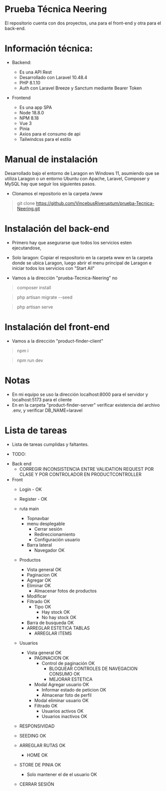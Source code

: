 # Prueba Técnica Neering

El repositorio cuenta con dos proyectos, una para el front-end y otra para el back-end.

# Información técnica:

* Backend: 
	- Es una API Rest
	- Desarrollado con Laravel 10.48.4
	- PHP 8.1.10
	- Auth con Laravel Breeze y Sanctum mediante Bearer Token
	
* Frontend
	- Es una app SPA
	- Node 18.8.0
	- NPM 8.18
	- Vue 3
	- Pinia
	- Axios para el consumo de api
	- Tailwindcss para el estilo


# Manual de instalación

Desarrollado bajo el entorno de Laragon en Windows 11, asumiendo que se utiliza Laragon o un entorno Ubuntu con Apache, Laravel, Composer y MySQL hay que seguir los siguientes pasos.

* Clonamos el repositorio en la carpeta /www

> git clone https://github.com/VincebusRiveruptum/prueba-Tecnica-Neering.git



# Instalación del back-end

- Primero hay que asegurarse que todos los servicios esten ejecutandose,

- Solo laragon: Copiar el respositorio en la carpeta www en la carpeta donde se ubica Laragon, luego abrir el menu principal de Laragon e iniciar todos los servicios con "Start All"

- Vamos a la dirección "prueba-Tecnica-Neering"
no
> composer install

> php artisan migrate --seed

> php artisan serve

# Instalación del front-end

* Vamos a la dirección "product-finder-client"

> npm i

> npm run dev

# Notas

* En mi equipo se uso la dirección localhost:8000 para el servidor y localhost:5173 para el cliente
* En en la carpeta "product-finder-server" verificar existencia del archivo .env, y verificar DB_NAME=laravel

# Lista de tareas

* Lista de tareas cumplidas y faltantes.

* TODO:

- Back end			 											
	- CORREGIR INCONSISTENCIA ENTRE VALIDATION REQUEST POR CLASE Y POR CONTROLADOR EN PRODUCTCONTROLLER
- Front	
	- Login - OK
	- Register - OK
	- ruta main
		- Topnavbar
		- menu desplegable	
			- Cerrar sesión			
			- Redireccionamiento
			- Configuración usuario
		- Barra lateral
			- Navegador											OK
				
	- Productos
		- Vista general 											OK
		- Paginacion												OK
		- Agregar													OK
		- Eliminar													OK
			- Almacenar fotos de productos		
		- Modificar
		- Filtrado													OK
			- Tipo													OK
				- Hay stock											OK
				- No hay stock										OK
		- Barra de busqueda											OK
		- ARREGLAR ESTETICA TABLAS
			- ARREGLAR ITEMS
	- Usuarios
		- Vista general												OK
			- PAGINACION											OK
				- Control de paginación								OK
					- BLOQUEAR CONTROLES DE NAVEGACION CONSUMO		OK
					- MEJORAR ESTETICA	
			- Modal Agregar usuario									OK
				- Informar estado de peticion						OK
				- Almacenar foto de perfil
			- Modal eliminar usuario								OK
			- Filtrado												OK
				- Usuarios activos									OK
				- Usuarios inactivos								OK
	- RESPONSIVIDAD
	- SEEDING														OK
	- ARREGLAR RUTAS												OK
		- HOME														OK
	- STORE DE PINIA												OK
		- Solo mantener el de el usuario							OK
	- CERRAR SESIÓN
